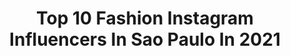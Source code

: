 ---
title: Top 10 Fashion Instagram Influencers In Sao Paulo In 2021
description: >-
  Find top fashion Instagram influencers in Sao Paulo in 2021. Most popular hashtags: #fashion #saopaulo #love #brasil.
platform: Instagram
hits: 342
text_top: Identify the best Instagram accounts on inBeat.
text_bottom: Our search engine holds 342 Instagram influencers like this in Sao Paulo, Brazil for you to work with.
profiles:
  - username: "lyalcantara"
    fullname: >-
      Alyne Alcantara
    bio: >-
      (🌹) art • fashion São Paulo, 1991
    location: "Brazil"
    followers: 64423
    engagement: 720
    commentsToLikes: 0.008009
    id: ck6ty3i8l1gqw0j71wfo8xpwj
    verified: false
    hashtags: "#blackouttuesday"
  - username: "carlsph"
    fullname: >-
      Carlos Henrique - Filtros
    bio: >-
      ✨ Siga para desbloquear todos os filtros Follow to unlock all filters Fotógrafo • Criador de filtros 📍São Paulo - SP Portifólio ↙️
    location: "Brazil"
    followers: 25139
    engagement: 1015
    commentsToLikes: 0.027174
    id: ck5zt0urvzjc90i14wrzolnuw
    verified: false
    hashtags: "#tattoo, #summer, #fashionphotography, #fashionphotographer"
  - username: "andriadosreis"
    fullname: >-
      Ândria dos Reis
    bio: >-
      Apresentadora Atriz/Cantora Modelo Food lover Trabalhos e parcerias via direct E-mail: contatoandriadosreis@gmail.com
    location: "Brazil"
    followers: 44972
    engagement: 152
    commentsToLikes: 0.084943
    id: ck0ty0ihel34l0i19ex94wbrd
    verified: false
    hashtags: "#model, #unhas, #fabulous, #fotografia"
  - username: "gapereiraa"
    fullname: >-
      Gabriel Pereira
    bio: >-
      “ɴᴇᴠᴇʀ ɢɪᴠᴇ ᴜᴘ ᴏɴ sᴏᴍᴇᴛʜɪɴɢ ʏᴏᴜ ʀᴇᴀʟʟʏ ᴡᴀɴᴛ” • @lets.reborn •
    location: "Brazil"
    followers: 5950
    engagement: 454
    commentsToLikes: 0.017132
    id: ck5ckvsz6xpkg0i11pxsv35xr
    verified: false
    hashtags: "#beautiful, #fun, #smile, #weekend"
  - username: "joao_19victorr"
    fullname: >-
      🅙🅞ã🅞 🅥🅘🅒🅣🅞🅡
    bio: >-
      ✞ 🄳🄴🅄🅂 É + IEQ 🅒🅐🅝🅣🅞🅡 & 🅒🅞🅜🅟🅞🅢🅘🅣🅞🅡 🎼 🅢🅔🅡🅣🅐🅝🅔🅙🅐🅝🅓🅞... ✧Cℓ'ร✧ ᴿᴱᶜᴿᴱᴵᴼ ᴹᴳ🌎
    location: "Brazil"
    followers: 51668
    engagement: 90
    commentsToLikes: 1.055363
    id: ckaow32lg77bp0i789bv294vt
    verified: false
    hashtags: "#nature, #ver, #pretos, #happy"
  - username: "angelasouza_g"
    fullname: >-
      ÂNGELA SOUZA 🌹
    bio: >-
      Compartilhando de tudo um pouquinho . RB-Acre 📩 angelasoutelo96@gmail.com ᖴᗩçᗩ O ᗷEᗰ, ᔕEᒍᗩ ᔕIᗰᑭᒪEᔕ, ᔕEᒍᗩ ᗩᗰOᖇ💕
    location: "Brazil"
    followers: 10521
    engagement: 565
    commentsToLikes: 0.212043
    id: ckaoy7uhkgd2j0i78e6lip554
    verified: false
    hashtags: "#fashion, #fotografia, #feedorganizado, #brasil"
  - username: "manudieguez"
    fullname: >-
      Manuela  Dieguez / Mãe Luciana
    bio: >-
      Perfil totalmente administrado pela mãe @luciana_dieguez 🎬 SBT - Carinha de Anjo 📭 lu.dieguez@uol.com
    location: "Brazil"
    followers: 169318
    engagement: 54
    commentsToLikes: 0.158706
    id: ck8t7ypppigcz0j78x6sk62wu
    verified: false
    hashtags: "#explore, #domingo, #manudieguez, #reels"
  - username: "abbadyyy"
    fullname: >-
      Camille
    bio: >-
      
    location: "Brazil"
    followers: 6889
    engagement: 398
    commentsToLikes: 0.068998
    id: ck8t2yz1518sq0j783cbqjygz
    verified: false
    hashtags: "#moda, #jovens, #amor, #jesus"
  - username: "ricardolimafotografo"
    fullname: >-
      Ricardo Lima
    bio: >-
      Fotógrafo especialista em Casamentos Ajudo as pessoas a terem as melhores recordações Amo histórias ⬇️Clica aqui e vem falar sobre seu casamento⬇️
    location: "Brazil"
    followers: 29439
    engagement: 59
    commentsToLikes: 0.042987
    id: ck14icucqes500i19d492j2iz
    verified: false
    hashtags: "#portraiture, #photooftheday, #foto, #aovportraits"
  - username: "evthalia"
    fullname: >-
      Thalia Ferraz
    bio: >-
      brazilian, fashion content. são paulo based 💌 thaliaferraz05@gmail.com
    location: "Brazil"
    followers: 128515
    engagement: 637
    commentsToLikes: 0.017456
    id: ck0w0xs2lgkbq0i197s8hkrbq
    verified: false
    hashtags: "#revolveme, #amarolook, #alongamentolashlift, #maybellinenybrasil"
---